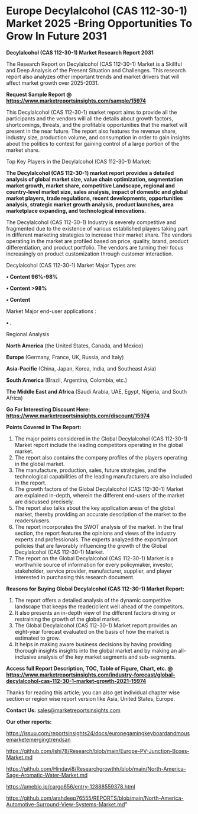  # Europe Decylalcohol (CAS 112-30-1) Market 2025 -Bring Opportunities To Grow In Future 2031

<strong>Decylalcohol (CAS 112-30-1) Market Research Report 2031</strong>

The Research Report on Decylalcohol (CAS 112-30-1) Market is a Skillful and Deep Analysis of the Present Situation and Challenges. This research report also analyzes other important trends and market drivers that will affect market growth over 2025-2031.

<strong>Request Sample Report @ <a href=https://www.marketreportsinsights.com/sample/15974>https://www.marketreportsinsights.com/sample/15974</a></strong>

This Decylalcohol (CAS 112-30-1) market report aims to provide all the participants and the vendors will all the details about growth factors, shortcomings, threats, and the profitable opportunities that the market will present in the near future. The report also features the revenue share, industry size, production volume, and consumption in order to gain insights about the politics to contest for gaining control of a large portion of the market share.

Top Key Players in the Decylalcohol (CAS 112-30-1) Market:

<strong>The Decylalcohol (CAS 112-30-1) market report provides a detailed analysis of global market size, value chain optimization, segmentation market growth, market share, competitive Landscape, regional and country-level market size, sales analysis, impact of domestic and global market players, trade regulations, recent developments, opportunities analysis, strategic market growth analysis, product launches, area marketplace expanding, and technological innovations.</strong>

The Decylalcohol (CAS 112-30-1) Industry is severely competitive and fragmented due to the existence of various established players taking part in different marketing strategies to increase their market share. The vendors operating in the market are profiled based on price, quality, brand, product differentiation, and product portfolio. The vendors are turning their focus increasingly on product customization through customer interaction.

Decylalcohol (CAS 112-30-1) Market Major Types are:

<strong>• Content 96%-98%

• Content >98%

• Content</strong>

Market Major end-user applications :

<strong>• .</strong>

Regional Analysis

</u><strong><b>North America</b></strong> (the United States, Canada, and Mexico)

<strong><b>Europe </b></strong>(Germany, France, UK, Russia, and Italy)

<strong><b>Asia-Pacific</b></strong> (China, Japan, Korea, India, and Southeast Asia)

<strong><b>South America</b></strong> (Brazil, Argentina, Colombia, etc.)

<strong><b>The Middle East and Africa</b></strong> (Saudi Arabia, UAE, Egypt, Nigeria, and South Africa)

<strong>Go For Interesting Discount Here: <a href=https://www.marketreportsinsights.com/discount/15974>https://www.marketreportsinsights.com/discount/15974</a></strong>

<strong>Points Covered in The Report:</strong>
<ol>
  <li>The major points considered in the Global Decylalcohol (CAS 112-30-1) Market report include the leading competitors operating in the global market.</li>
  <li>The report also contains the company profiles of the players operating in the global market.</li>
  <li>The manufacture, production, sales, future strategies, and the technological capabilities of the leading manufacturers are also included in the report.</li>
  <li>The growth factors of the Global Decylalcohol (CAS 112-30-1) Market are explained in-depth, wherein the different end-users of the market are discussed precisely.</li>
  <li>The report also talks about the key application areas of the global market, thereby providing an accurate description of the market to the readers/users.</li>
  <li>The report incorporates the SWOT analysis of the market. In the final section, the report features the opinions and views of the industry experts and professionals. The experts analyzed the export/import policies that are favorably influencing the growth of the Global Decylalcohol (CAS 112-30-1) Market.</li>
  <li>The report on the Global Decylalcohol (CAS 112-30-1) Market is a worthwhile source of information for every policymaker, investor, stakeholder, service provider, manufacturer, supplier, and player interested in purchasing this research document.</li>
</ol>
<strong>Reasons for Buying Global Decylalcohol (CAS 112-30-1) Market Report:</strong>

<ol>
  <li>The report offers a detailed analysis of the dynamic competitive landscape that keeps the reader/client well ahead of the competitors.</li>
  <li>It also presents an in-depth view of the different factors driving or restraining the growth of the global market.</li>
  <li>The Global Decylalcohol (CAS 112-30-1) Market report provides an eight-year forecast evaluated on the basis of how the market is estimated to grow.</li>
  <li>It helps in making aware business decisions by having providing thorough insights insights into the global market and by making an all-inclusive analysis of the key market segments and sub-segments.</li>
</ol>
<strong>Access full Report Description, TOC, Table of Figure, Chart, etc. @ <a href=https://www.marketreportsinsights.com/industry-forecast/global-decylalcohol-cas-112-30-1-market-growth-2021-15974>https://www.marketreportsinsights.com/industry-forecast/global-decylalcohol-cas-112-30-1-market-growth-2021-15974</a></strong>


Thanks for reading this article; you can also get individual chapter wise section or region wise report version like Asia, United States, Europe.

<strong>Contact Us:</strong>
sales@marketreportsinsights.com

<strong>Our other reports:</strong>

<a href=https://issuu.com/reportsinsights24/docs/europegamingkeyboardandmousemarketemergingtrendsan>https://issuu.com/reportsinsights24/docs/europegamingkeyboardandmousemarketemergingtrendsan</a>

<a href=https://github.com/Ishi78/Research/blob/main/Europe-PV-Junction-Boxes-Market.md>https://github.com/Ishi78/Research/blob/main/Europe-PV-Junction-Boxes-Market.md</a>

<a href=https://github.com/Hindavi8/Researchgrowthh/blob/main/North-America-Sage-Aromatic-Water-Market.md>https://github.com/Hindavi8/Researchgrowthh/blob/main/North-America-Sage-Aromatic-Water-Market.md</a>

<a href=https://ameblo.jp/cargo656/entry-12888559378.html>https://ameblo.jp/cargo656/entry-12888559378.html</a>

<a href=https://github.com/arshdeep76555/REPORTS/blob/main/North-America-Automotive-Surround-View-Systems-Market.md>https://github.com/arshdeep76555/REPORTS/blob/main/North-America-Automotive-Surround-View-Systems-Market.md</a>"

